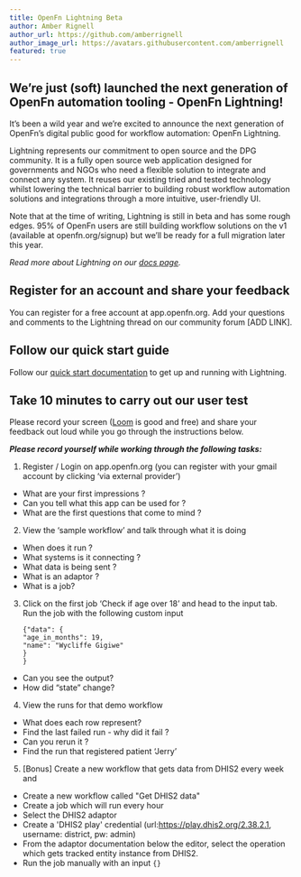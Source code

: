 ```yaml
---
title: OpenFn Lightning Beta
author: Amber Rignell
author_url: https://github.com/amberrignell
author_image_url: https://avatars.githubusercontent.com/amberrignell
featured: true
---
```


## We’re just (soft) launched the next generation of OpenFn automation tooling - OpenFn Lightning!

It’s been a wild year and we’re excited to announce the next generation of
OpenFn’s digital public good for workflow automation: OpenFn Lightning.

Lightning represents our commitment to open source and the DPG community. It is
a fully open source web application designed for governments and NGOs who need a
flexible solution to integrate and connect any system. It reuses our existing
tried and tested technology whilst lowering the technical barrier to building
robust workflow automation solutions and integrations through a more intuitive,
user-friendly UI.

Note that at the time of writing, Lightning is still in beta and has some rough
edges. 95% of OpenFn users are still building workflow solutions on the v1
(available at openfn.org/signup) but we’ll be ready for a full migration later
this year.

_Read more about Lightning on our [docs page](documentation/about-lightning)._

## Register for an account and share your feedback

You can register for a free account at app.openfn.org. Add your questions and
comments to the Lightning thread on our community forum [ADD LINK].

## Follow our quick start guide

Follow our
[quick start documentation](documentation/build/lightning-quick-start) to get up
and running with Lightning.

## Take 10 minutes to carry out our user test

Please record your screen ([Loom](https://www.loom.com/looms) is good and free)
and share your feedback out loud while you go through the instructions below.

**_Please record yourself while working through the following tasks:_**

1. Register / Login on app.openfn.org (you can register with your gmail account
   by clicking ‘via external provider’)

- What are your first impressions ?
- Can you tell what this app can be used for ?
- What are the first questions that come to mind ?

2. View the ‘sample workflow’ and talk through what it is doing

- When does it run ?
- What systems is it connecting ?
- What data is being sent ?
- What is an adaptor ?
- What is a job?

3. Click on the first job ‘Check if age over 18’ and head to the input tab. Run
   the job with the following custom input
   ```
   {"data": {
   "age_in_months": 19,
   "name": "Wycliffe Gigiwe"
   }
   }
   ```

- Can you see the output?
- How did “state” change?

4. View the runs for that demo workflow

- What does each row represent?
- Find the last failed run - why did it fail ?
- Can you rerun it ?
- Find the run that registered patient ‘Jerry’

5. [Bonus] Create a new workflow that gets data from DHIS2 every week and

- Create a new workflow called "Get DHIS2 data"
- Create a job which will run every hour
- Select the DHIS2 adaptor
- Create a 'DHIS2 play' credential (url:https://play.dhis2.org/2.38.2.1,
  username: district, pw: admin)
- From the adaptor documentation below the editor, select the operation which
  gets tracked entity instance from DHIS2.
- Run the job manually with an input `{}`

```

```
